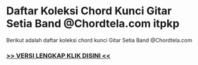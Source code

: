 
 # Daftar Koleksi Chord  Kunci Gitar Setia Band @Chordtela.com itpkp


Berikut adalah daftar koleksi chord  kunci Gitar Setia Band @Chordtela.com

###  <a href="https://shortlighzx.web.app?sq=Daftar Koleksi Chord  Kunci Gitar Setia Band @Chordtela.com"> >> VERSI LENGKAP KLIK DISINI << </a>
